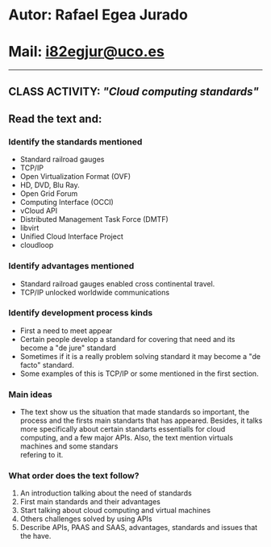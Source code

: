 
# Autor: Rafael Egea Jurado
# Mail: i82egjur@uco.es
----------


## CLASS ACTIVITY: ***"Cloud computing standards"***

## Read the text and:

###  Identify the standards mentioned

- Standard railroad gauges
- TCP/IP
- Open Virtualization Format (OVF)
- HD, DVD, Blu Ray.
- Open Grid Forum
- Computing Interface (OCCI)
- vCloud API
- Distributed Management Task Force (DMTF)
- libvirt
- Unified Cloud Interface Project
- cloudloop

### Identify advantages mentioned
- Standard railroad gauges enabled cross continental travel.
- TCP/IP unlocked worldwide communications

### Identify development process kinds
- First a need to meet appear
- Certain people develop a standard for covering that need and its become a "de jure" standard 
- Sometimes if it is a really problem solving standard it may become a "de facto" standard.
- Some examples of this is TCP/IP or some mentioned in the first section.

### Main ideas
- The text show us the situation that made standards so important, the process and the firsts main standarts that has appeared. Besides, it talks more 
  specifically about certain standarts essentialls for cloud computing, and a few major APIs. Also, the text mention virtuals machines and some standars  
  refering to it.
  
 ### What order does the text follow?
 1. An introduction talking about the need of standards
 2. First main standards and their advantages
 3. Start talking about cloud computing and virtual machines
 4. Others challenges solved by using APIs
 5. Describe APIs, PAAS and SAAS, advantages, standards and issues that the have.
